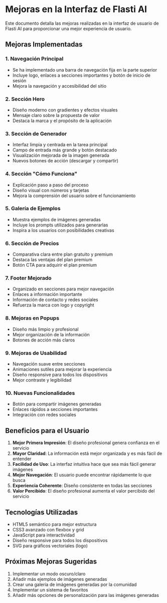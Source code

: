 # Mejoras en la Interfaz de Flasti AI

Este documento detalla las mejoras realizadas en la interfaz de usuario de Flasti AI para proporcionar una mejor experiencia de usuario.

## Mejoras Implementadas

### 1. Navegación Principal
- Se ha implementado una barra de navegación fija en la parte superior
- Incluye logo, enlaces a secciones importantes y botón de inicio de sesión
- Mejora la navegación y accesibilidad del sitio

### 2. Sección Hero
- Diseño moderno con gradientes y efectos visuales
- Mensaje claro sobre la propuesta de valor
- Destaca la marca y el propósito de la aplicación

### 3. Sección de Generador
- Interfaz limpia y centrada en la tarea principal
- Campo de entrada más grande y botón destacado
- Visualización mejorada de la imagen generada
- Nuevos botones de acción (descargar y compartir)

### 4. Sección "Cómo Funciona"
- Explicación paso a paso del proceso
- Diseño visual con números y tarjetas
- Mejora la comprensión del usuario sobre el funcionamiento

### 5. Galería de Ejemplos
- Muestra ejemplos de imágenes generadas
- Incluye los prompts utilizados para generarlas
- Inspira a los usuarios con posibilidades creativas

### 6. Sección de Precios
- Comparativa clara entre plan gratuito y premium
- Destaca las ventajas del plan premium
- Botón CTA para adquirir el plan premium

### 7. Footer Mejorado
- Organizado en secciones para mejor navegación
- Enlaces a información importante
- Información de contacto y redes sociales
- Refuerza la marca con logo y copyright

### 8. Mejoras en Popups
- Diseño más limpio y profesional
- Mejor organización de la información
- Botones de acción más claros

### 9. Mejoras de Usabilidad
- Navegación suave entre secciones
- Animaciones sutiles para mejorar la experiencia
- Diseño responsive para todos los dispositivos
- Mejor contraste y legibilidad

### 10. Nuevas Funcionalidades
- Botón para compartir imágenes generadas
- Enlaces rápidos a secciones importantes
- Integración con redes sociales

## Beneficios para el Usuario

1. **Mejor Primera Impresión**: El diseño profesional genera confianza en el servicio
2. **Mayor Claridad**: La información está mejor organizada y es más fácil de entender
3. **Facilidad de Uso**: La interfaz intuitiva hace que sea más fácil generar imágenes
4. **Mejor Navegación**: El usuario puede encontrar rápidamente lo que busca
5. **Experiencia Coherente**: Diseño consistente en todas las secciones
6. **Valor Percibido**: El diseño profesional aumenta el valor percibido del servicio

## Tecnologías Utilizadas

- HTML5 semántico para mejor estructura
- CSS3 avanzado con flexbox y grid
- JavaScript para interactividad
- Diseño responsive para todos los dispositivos
- SVG para gráficos vectoriales (logo)

## Próximas Mejoras Sugeridas

1. Implementar un modo oscuro/claro
2. Añadir más ejemplos de imágenes generadas
3. Crear una galería de imágenes generadas por la comunidad
4. Implementar un sistema de favoritos
5. Añadir más opciones de personalización para las imágenes generadas

